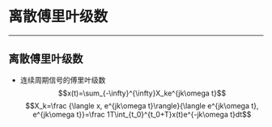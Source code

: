 # 离散傅里叶级数
---

## 离散傅里叶级数
+ 连续周期信号的傅里叶级数
  $$x(t)=\sum_{-\infty}^{\infty}X_ke^{jk\omega t}$$
  $$X_k=\frac {\langle x, e^{jk\omega t}\rangle}{\langle e^{jk\omega t}, e^{jk\omega t}}=\frac 1T\int_{t_0}^{t_0+T}x(t)e^{-jk\omega t}dt$$

  